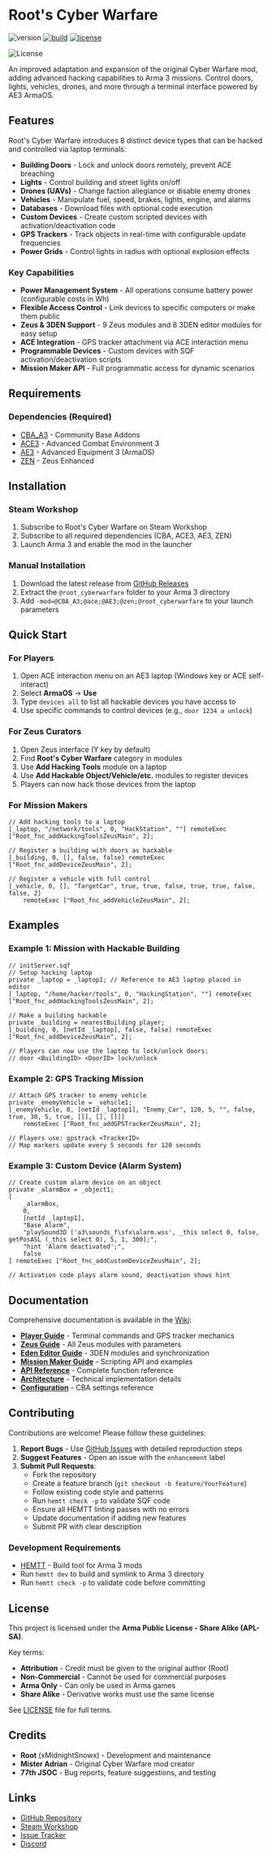 # Root's Cyber Warfare

![version](https://img.shields.io/badge/version-1.0.0.0-blue)
[![build](https://github.com/A3-Root/Root_Cyberwarfare/actions/workflows/auto-release.yml/badge.svg?branch=master)](https://github.com/A3-Root/Root_Cyberwarfare/actions/workflows/auto-release.yml)
[![license](https://img.shields.io/badge/License-APL--SA-blue.svg)](https://github.com/A3-Root/Root_Cyberwarfare/blob/master/LICENSE)

![License](https://data.bistudio.com/images/license/APL-SA.png)

An improved adaptation and expansion of the original Cyber Warfare mod, adding advanced hacking capabilities to Arma 3 missions. Control doors, lights, vehicles, drones, and more through a terminal interface powered by AE3 ArmaOS.

## Features

Root's Cyber Warfare introduces 8 distinct device types that can be hacked and controlled via laptop terminals:

- **Building Doors** - Lock and unlock doors remotely, prevent ACE breaching
- **Lights** - Control building and street lights on/off
- **Drones (UAVs)** - Change faction allegiance or disable enemy drones
- **Vehicles** - Manipulate fuel, speed, brakes, lights, engine, and alarms
- **Databases** - Download files with optional code execution
- **Custom Devices** - Create custom scripted devices with activation/deactivation code
- **GPS Trackers** - Track objects in real-time with configurable update frequencies
- **Power Grids** - Control lights in radius with optional explosion effects

### Key Capabilities

- **Power Management System** - All operations consume battery power (configurable costs in Wh)
- **Flexible Access Control** - Link devices to specific computers or make them public
- **Zeus & 3DEN Support** - 9 Zeus modules and 8 3DEN editor modules for easy setup
- **ACE Integration** - GPS tracker attachment via ACE interaction menu
- **Programmable Devices** - Custom devices with SQF activation/deactivation scripts
- **Mission Maker API** - Full programmatic access for dynamic scenarios

## Requirements

### Dependencies (Required)

- [CBA_A3](https://github.com/CBATeam/CBA_A3) - Community Base Addons
- [ACE3](https://github.com/acemod/ACE3) - Advanced Combat Environment 3
- [AE3](https://github.com/y0014984/Advanced-Equipment) - Advanced Equipment 3 (ArmaOS)
- [ZEN](https://github.com/zen-mod/ZEN) - Zeus Enhanced

## Installation

### Steam Workshop

1. Subscribe to Root's Cyber Warfare on Steam Workshop
2. Subscribe to all required dependencies (CBA, ACE3, AE3, ZEN)
3. Launch Arma 3 and enable the mod in the launcher

### Manual Installation

1. Download the latest release from [GitHub Releases](https://github.com/A3-Root/Root_Cyberwarfare/releases)
2. Extract the `@root_cyberwarfare` folder to your Arma 3 directory
3. Add `-mod=@CBA_A3;@ace;@AE3;@zen;@root_cyberwarfare` to your launch parameters

## Quick Start

### For Players

1. Open ACE interaction menu on an AE3 laptop (Windows key or ACE self-interact)
2. Select **ArmaOS** -> **Use**
3. Type `devices all` to list all hackable devices you have access to
4. Use specific commands to control devices (e.g., `door 1234 a unlock`)

### For Zeus Curators

1. Open Zeus interface (Y key by default)
2. Find **Root's Cyber Warfare** category in modules
3. Use **Add Hacking Tools** module on a laptop
4. Use **Add Hackable Object/Vehicle/etc.** modules to register devices
5. Players can now hack those devices from the laptop

### For Mission Makers

```sqf
// Add hacking tools to a laptop
[_laptop, "/network/tools", 0, "HackStation", ""] remoteExec ["Root_fnc_addHackingToolsZeusMain", 2];

// Register a building with doors as hackable
[_building, 0, [], false, false] remoteExec ["Root_fnc_addDeviceZeusMain", 2];

// Register a vehicle with full control
[_vehicle, 0, [], "TargetCar", true, true, false, true, true, false, false, 2]
    remoteExec ["Root_fnc_addVehicleZeusMain", 2];
```

## Examples

### Example 1: Mission with Hackable Building

```sqf
// initServer.sqf
// Setup hacking laptop
private _laptop = _laptop1; // Reference to AE3 laptop placed in editor
[_laptop, "/home/hacker/tools", 0, "HackingStation", ""] remoteExec ["Root_fnc_addHackingToolsZeusMain", 2];

// Make a building hackable
private _building = nearestBuilding player;
[_building, 0, [netId _laptop], false, false] remoteExec ["Root_fnc_addDeviceZeusMain", 2];

// Players can now use the laptop to lock/unlock doors:
// door <BuildingID> <DoorID> lock/unlock
```

### Example 2: GPS Tracking Mission

```sqf
// Attach GPS tracker to enemy vehicle
private _enemyVehicle = _vehicle1;
[_enemyVehicle, 0, [netId _laptop1], "Enemy_Car", 120, 5, "", false, true, 30, 5, true, [[], [], []]]
    remoteExec ["Root_fnc_addGPSTrackerZeusMain", 2];

// Players use: gpstrack <TrackerID>
// Map markers update every 5 seconds for 120 seconds
```

### Example 3: Custom Device (Alarm System)

```sqf
// Create custom alarm device on an object
private _alarmBox = _object1;
[
    _alarmBox,
    0,
    [netId _laptop1],
    "Base Alarm",
    "playSound3D ['a3\sounds_f\sfx\alarm.wss', _this select 0, false, getPosASL (_this select 0), 5, 1, 300];",
    "hint 'Alarm deactivated';",
    false
] remoteExec ["Root_fnc_addCustomDeviceZeusMain", 2];

// Activation code plays alarm sound, deactivation shows hint
```

## Documentation

Comprehensive documentation is available in the [Wiki](https://github.com/A3-Root/Root_Cyberwarfare/wiki):

- **[Player Guide](wiki/Player-Guide.md)** - Terminal commands and GPS tracker mechanics
- **[Zeus Guide](wiki/Zeus-Guide.md)** - All Zeus modules with parameters
- **[Eden Editor Guide](wiki/Eden-Editor-Guide.md)** - 3DEN modules and synchronization
- **[Mission Maker Guide](wiki/Mission-Maker-Guide.md)** - Scripting API and examples
- **[API Reference](wiki/API-Reference.md)** - Complete function reference
- **[Architecture](wiki/Architecture.md)** - Technical implementation details
- **[Configuration](wiki/Configuration.md)** - CBA settings reference

## Contributing

Contributions are welcome! Please follow these guidelines:

1. **Report Bugs** - Use [GitHub Issues](https://github.com/A3-Root/Root_Cyberwarfare/issues) with detailed reproduction steps
2. **Suggest Features** - Open an issue with the `enhancement` label
3. **Submit Pull Requests**:
   - Fork the repository
   - Create a feature branch (`git checkout -b feature/YourFeature`)
   - Follow existing code style and patterns
   - Run `hemtt check -p` to validate SQF code
   - Ensure all HEMTT linting passes with no errors
   - Update documentation if adding new features
   - Submit PR with clear description

### Development Requirements

- [HEMTT](https://github.com/BrettMayson/HEMTT) - Build tool for Arma 3 mods
- Run `hemtt dev` to build and symlink to Arma 3 directory
- Run `hemtt check -p` to validate code before committing

## License

This project is licensed under the **Arma Public License - Share Alike (APL-SA)**.

Key terms:
- **Attribution** - Credit must be given to the original author (Root)
- **Non-Commercial** - Cannot be used for commercial purposes
- **Arma Only** - Can only be used in Arma games
- **Share Alike** - Derivative works must use the same license

See [LICENSE](LICENSE) file for full terms.

## Credits

- **Root** (xMidnightSnowx) - Development and maintenance
- **Mister Adrian** - Original Cyber Warfare mod creator
- **77th JSOC** - Bug reports, feature suggestions, and testing

## Links

- [GitHub Repository](https://github.com/A3-Root/Root_Cyberwarfare)
- [Steam Workshop](https://steamcommunity.com/sharedfiles/filedetails/?id=XXXXXX)
- [Issue Tracker](https://github.com/A3-Root/Root_Cyberwarfare/issues)
- [Discord](https://discord.gg/77th-jsoc-official)
